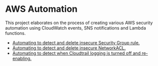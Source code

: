 # AWS Automation

This project elaborates on the process of creating various AWS security automation using CloudWatch events, SNS notifications and Lambda functions.

- [Automating to detect and delete insecure Security Group rule.](https://github.com/chait408/aws-automation/blob/master/Detect-and-delete-insecure-Security-Group-rule-using-CloudWatch-and-Lambda-function.md)
- [Automating to detect and delete insecure NetworkACL.](https://github.com/chait408/aws-automation/blob/master/Detect-and-delete-insecure-NetworkACL-entry-using-CloudWatch-and-Lambda-function.md)
- [Automating to detect when Cloudtrail logging is turned off and re-enabling.](https://github.com/chait408/aws-automation/blob/master/Detect-when-Cloudtrail-is-turned-off-and-re-enable.md)
